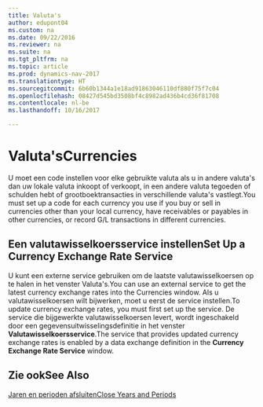 ```yaml
---
title: Valuta's
author: edupont04
ms.custom: na
ms.date: 09/22/2016
ms.reviewer: na
ms.suite: na
ms.tgt_pltfrm: na
ms.topic: article
ms.prod: dynamics-nav-2017
ms.translationtype: HT
ms.sourcegitcommit: 6b60b1344a1e18ad91863046110df880f75f7c04
ms.openlocfilehash: 08427d545bd3508bf4c8982ad436b4cd36f81708
ms.contentlocale: nl-be
ms.lasthandoff: 10/16/2017

---
```


# <a name="currencies"></a><span data-ttu-id="8eb50-102">Valuta's</span><span class="sxs-lookup"><span data-stu-id="8eb50-102">Currencies</span></span>
<span data-ttu-id="8eb50-103">U moet een code instellen voor elke gebruikte valuta als u in andere valuta's dan uw lokale valuta inkoopt of verkoopt, in een andere valuta tegoeden of schulden hebt of grootboektransacties in verschillende valuta's vastlegt.</span><span class="sxs-lookup"><span data-stu-id="8eb50-103">You must set up a code for each currency you use if you buy or sell in currencies other than your local currency, have receivables or payables in other currencies, or record G/L transactions in different currencies.</span></span>  

## <a name="set-up-a-currency-exchange-rate-service"></a><span data-ttu-id="8eb50-104">Een valutawisselkoersservice instellen</span><span class="sxs-lookup"><span data-stu-id="8eb50-104">Set Up a Currency Exchange Rate Service</span></span>
<span data-ttu-id="8eb50-105">U kunt een externe service gebruiken om de laatste valutawisselkoersen op te halen in het venster Valuta's.</span><span class="sxs-lookup"><span data-stu-id="8eb50-105">You can use an external service to get the latest currency exchange rates into the Currencies window.</span></span> <span data-ttu-id="8eb50-106">Als u valutawisselkoersen wilt bijwerken, moet u eerst de service instellen.</span><span class="sxs-lookup"><span data-stu-id="8eb50-106">To update currency exchange rates, you must first set up the service.</span></span>
<span data-ttu-id="8eb50-107">De service die bijgewerkte valutawisselkoersen levert, wordt ingeschakeld door een gegevensuitwisselingsdefinitie in het venster **Valutawisselkoersservice**.</span><span class="sxs-lookup"><span data-stu-id="8eb50-107">The service that provides updated currency exchange rates is enabled by a data exchange definition in the **Currency Exchange Rate Service** window.</span></span>  

## <a name="see-also"></a><span data-ttu-id="8eb50-108">Zie ook</span><span class="sxs-lookup"><span data-stu-id="8eb50-108">See Also</span></span>
[<span data-ttu-id="8eb50-109">Jaren en perioden afsluiten</span><span class="sxs-lookup"><span data-stu-id="8eb50-109">Close Years and Periods</span></span>](year-close-years-periods.md)

